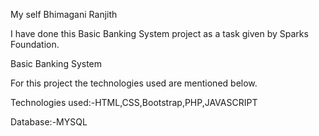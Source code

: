 My self Bhimagani Ranjith

I have done this Basic Banking System project as a task given by Sparks Foundation.

Basic Banking System

For this project the technologies used are mentioned below.

Technologies used:-HTML,CSS,Bootstrap,PHP,JAVASCRIPT

 Database:-MYSQL

